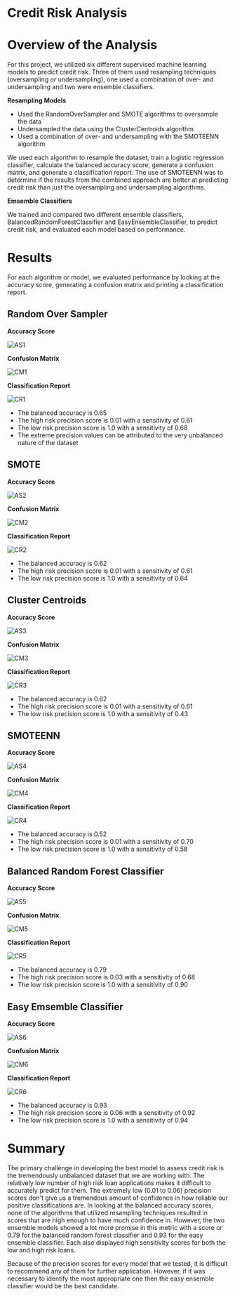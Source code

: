 # Credit Risk Analysis

# Overview of the Analysis

For this project, we utilized six different supervised machine learning models to predict credit risk. Three of them used resampling techniques (oversampling *or* undersampling), one used a combination of over- and undersampling and two were ensemble classifiers. 

**Resampling Models**
- Used the RandomOverSampler and SMOTE algorithms to oversample the data
- Undersampled the data using the ClusterCentroids algorithm
- Used a combination of over- and undersampling with the SMOTEENN algorithm

We used each algorithm to resample the dataset, train a logistic regression classifier, calculate the balanced accuracy score, generate a confusion matrix, and generate a classification report. The use of SMOTEENN was to determine if the results from the combined approach are better at predicting credit risk than just the oversampling and undersampling algorithms.

**Emsemble Classifiers**

We trained and compared two different ensemble classifiers, BalancedRandomForestClassifier and EasyEnsembleClassifier, to predict credit risk, and evaluated each model based on performance.

# Results

For each algorithm or model, we evaluated performance by looking at the accuracy score, generating a confusion matrix and printing a classification report.

## Random Over Sampler

**Accuracy Score**

![AS1](https://github.com/brianbutler08/Credit_Risk_Analysis/blob/main/Module_18_images/AS1.png)

**Confusion Matrix**

![CM1](https://github.com/brianbutler08/Credit_Risk_Analysis/blob/main/Module_18_images/CM1.png)

**Classification Report**

![CR1](https://github.com/brianbutler08/Credit_Risk_Analysis/blob/main/Module_18_images/CR1.png)

- The balanced accuracy is 0.65
- The high risk precision score is 0.01 with a sensitivity of 0.61
- The low risk precision score is 1.0 with a sensitivity of 0.68
- The extreme precision values can be attributed to the very unbalanced nature of the dataset

## SMOTE

**Accuracy Score**

![AS2](https://github.com/brianbutler08/Credit_Risk_Analysis/blob/main/Module_18_images/AS2.png)

**Confusion Matrix**

![CM2](https://github.com/brianbutler08/Credit_Risk_Analysis/blob/main/Module_18_images/CM2.png)

**Classification Report**

![CR2](https://github.com/brianbutler08/Credit_Risk_Analysis/blob/main/Module_18_images/CR2.png)

- The balanced accuracy is 0.62
- The high risk precision score is 0.01 with a sensitivity of 0.61
- The low risk precision score is 1.0 with a sensitivity of 0.64

## Cluster Centroids

**Accuracy Score**

![AS3](https://github.com/brianbutler08/Credit_Risk_Analysis/blob/main/Module_18_images/AS3.png)

**Confusion Matrix**

![CM3](https://github.com/brianbutler08/Credit_Risk_Analysis/blob/main/Module_18_images/CM3.png)

**Classification Report**

![CR3](https://github.com/brianbutler08/Credit_Risk_Analysis/blob/main/Module_18_images/CR3.png)

- The balanced accuracy is 0.62
- The high risk precision score is 0.01 with a sensitivity of 0.61
- The low risk precision score is 1.0 with a sensitivity of 0.43

## SMOTEENN

**Accuracy Score**

![AS4](https://github.com/brianbutler08/Credit_Risk_Analysis/blob/main/Module_18_images/AS4.png)

**Confusion Matrix**

![CM4](https://github.com/brianbutler08/Credit_Risk_Analysis/blob/main/Module_18_images/CM4.png)

**Classification Report**

![CR4](https://github.com/brianbutler08/Credit_Risk_Analysis/blob/main/Module_18_images/CR4.png)

- The balanced accuracy is 0.52
- The high risk precision score is 0.01 with a sensitivity of 0.70
- The low risk precision score is 1.0 with a sensitivity of 0.58

## Balanced Random Forest Classifier

**Accuracy Score**

![AS5](https://github.com/brianbutler08/Credit_Risk_Analysis/blob/main/Module_18_images/AS5.png)

**Confusion Matrix**

![CM5](https://github.com/brianbutler08/Credit_Risk_Analysis/blob/main/Module_18_images/CM5.png)

**Classification Report**

![CR5](https://github.com/brianbutler08/Credit_Risk_Analysis/blob/main/Module_18_images/CR5.png)

- The balanced accuracy is 0.79
- The high risk precision score is 0.03 with a sensitivity of 0.68
- The low risk precision score is 1.0 with a sensitivity of 0.90

## Easy Emsemble Classifier

**Accuracy Score**

![AS6](https://github.com/brianbutler08/Credit_Risk_Analysis/blob/main/Module_18_images/AS6.png)

**Confusion Matrix**

![CM6](https://github.com/brianbutler08/Credit_Risk_Analysis/blob/main/Module_18_images/CM6.png)

**Classification Report**

![CR6](https://github.com/brianbutler08/Credit_Risk_Analysis/blob/main/Module_18_images/CR6.png)

- The balanced accuracy is 0.93
- The high risk precision score is 0.06 with a sensitivity of 0.92
- The low risk precision score is 1.0 with a sensitivity of 0.94

# Summary

The primary challenge in developing the best model to assess credit risk is the tremendously unbalanced dataset that we are working with. The relatively low number of high risk loan applications makes it difficult to accurately predict for them. The extremely low (0.01 to 0.06) precision scores don't give us a tremendous amount of confidence in how reliable our positive classifications are. In looking at the balanced accuracy scores, none of the algorithms that utilized resampling techniques resulted in scores that are high enough to have much confidence in. However, the two ensemble models showed a lot more promise in this metric with a score or 0.79 for the balanced random forest classifier and 0.93 for the easy ensemble classifier. Each also displayed high sensitivity scores for both the low and high risk loans.

Because of the precision scores for every model that we tested, it is difficult to recommend any of them for further application. However, if it was necessary to identify the most appropriate one then the easy ensemble classifier would be the best candidate.


